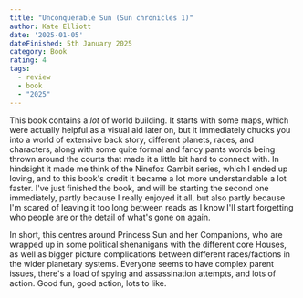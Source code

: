 ```yaml
---
title: "Unconquerable Sun (Sun chronicles 1)"
author: Kate Elliott
date: '2025-01-05'
dateFinished: 5th January 2025
category: Book
rating: 4
tags:
  - review
  - book
  - "2025"
---
```


This book contains a _lot_ of world building. It starts with some maps, which were actually helpful as a visual aid later on, but it immediately chucks you into a world of extensive back story, different planets, races, and characters, along with some quite formal and fancy pants words being thrown around the courts that made it a little bit hard to connect with. In hindsight it made me think of the Ninefox Gambit series, which I ended up loving, and to this book's credit it became a lot more understandable a lot faster. I've just finished the book, and will be starting the second one immediately, partly because I really enjoyed it all, but also partly because I'm scared of leaving it too long between reads as I know I'll start forgetting who people are or the detail of what's gone on again.

In short, this centres around Princess Sun and her Companions, who are wrapped up in some political shenanigans with the different core Houses, as well as bigger picture complications between different races/factions in the wider planetary systems. Everyone seems to have complex parent issues, there's a load of spying and assassination attempts, and lots of action. Good fun, good action, lots to like. 